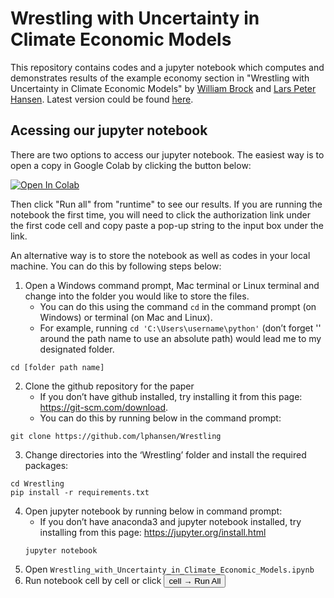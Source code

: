 
# Wrestling with Uncertainty in Climate Economic Models
This repository contains codes and a jupyter notebook which computes and demonstrates results of the example economy section in "Wrestling with Uncertainty in Climate Economic Models" by [William Brock][id1] and [Lars Peter Hansen][id2]. Latest version could be found [here][id4].

[id1]: https://economics.missouri.edu/people/brock
[id2]: https://larspeterhansen.org/
[id4]: https://larspeterhansen.org/research/papers/

## Acessing our jupyter notebook
There are two options to access our jupyter notebook. The easiest way is to open a copy in Google Colab by clicking the button below:

[![Open In Colab](https://colab.research.google.com/assets/colab-badge.svg)](https://colab.research.google.com/github/lphansen/Beliefs/blob/master/Belief_Notebook.ipynb)

Then click "Run all" from "runtime" to see our results. If you are running the notebook the first time, you will need to click the authorization link under the first code cell and copy paste a pop-up string to the input box under the link.

An alternative way is to store the notebook as well as codes in your local machine. You can do this by following steps below:
1.	Open a Windows command prompt, Mac terminal or Linux terminal and change into the folder you would like to store the files.
    - You can do this using the command ``cd`` in the command prompt (on Windows) or terminal (on Mac and Linux).
    - For example, running ```cd 'C:\Users\username\python'``` (don’t forget '' around the path name to use an absolute path) would lead me to my designated folder.
```
cd [folder path name]
```
2.	Clone the github repository for the paper
    - If you don’t have github installed, try installing it from this page: https://git-scm.com/download.
    - You can do this by running below in the command prompt:
```
git clone https://github.com/lphansen/Wrestling
```
3.	Change directories into the ‘Wrestling’ folder and install the required packages:
```
cd Wrestling
pip install -r requirements.txt
```
4.  Open jupyter notebook by running below in command prompt:
    - If you don’t have anaconda3 and jupyter notebook installed, try installing from this page: https://jupyter.org/install.html
    ```
    jupyter notebook
    ```
5.  Open ```Wrestling_with_Uncertainty_in_Climate_Economic_Models.ipynb```
6.  Run notebook cell by cell or click <button type = "button" name = "buttton" class="btn">cell $\to$ Run All</button>

